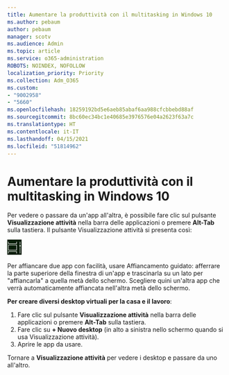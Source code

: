 ```yaml
---
title: Aumentare la produttività con il multitasking in Windows 10
ms.author: pebaum
author: pebaum
manager: scotv
ms.audience: Admin
ms.topic: article
ms.service: o365-administration
ROBOTS: NOINDEX, NOFOLLOW
localization_priority: Priority
ms.collection: Adm_O365
ms.custom:
- "9002958"
- "5660"
ms.openlocfilehash: 18259192bd5e6aeb85abaf6aa988cfcbbebd88af
ms.sourcegitcommit: 8bc60ec34bc1e40685e3976576e04a2623f63a7c
ms.translationtype: HT
ms.contentlocale: it-IT
ms.lasthandoff: 04/15/2021
ms.locfileid: "51814962"
---
```

# <a name="do-more-with-multitasking-in-windows-10"></a>Aumentare la produttività con il multitasking in Windows 10

Per vedere o passare da un'app all'altra, è possibile fare clic sul pulsante **Visualizzazione attività** nella barra delle applicazioni o premere **Alt-Tab** sulla tastiera. Il pulsante Visualizzazione attività si presenta così:

![Pulsante Visualizzazione attività](media/task-view.png)

Per affiancare due app con facilità, usare Affiancamento guidato: afferrare la parte superiore della finestra di un'app e trascinarla su un lato per "affiancarla" a quella metà dello schermo. Scegliere quini un'altra app che verrà automaticamente affiancata nell'altra metà dello schermo.

**Per creare diversi desktop virtuali per la casa e il lavoro**:

1. Fare clic sul pulsante **Visualizzazione attività** nella barra delle applicazioni o premere **Alt-Tab** sulla tastiera.
2. Fare clic su **+ Nuovo desktop** (in alto a sinistra nello schermo quando si usa Visualizzazione attività).
3. Aprire le app da usare. 

Tornare a **Visualizzazione attività** per vedere i desktop e passare da uno all'altro.
